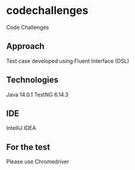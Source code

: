 # codechallenges
Code Challenges

## Approach
Test case developed using Fluent Interface (DSL)

## Technologies
Java 14.0.1
TestNG 6.14.3

## IDE
IntelliJ IDEA

## For the test
Please use Chromedriver
